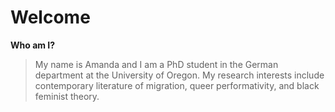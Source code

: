 # Welcome
**Who am I?**
> My name is Amanda and I am a PhD student in the German department at the University of Oregon. My research interests include contemporary literature of migration, queer performativity, and black feminist theory. 
